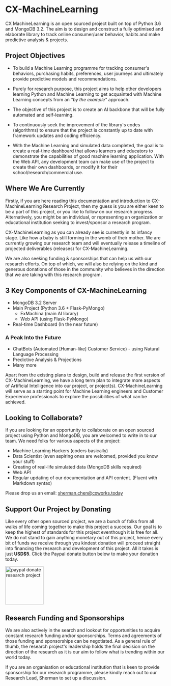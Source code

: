 # CX-MachineLearning
CX MachineLearning is an open sourced project built on top of Python 3.6 and MongoDB 3.2. The aim is to design and construct a fully optimised and elaborate library to track online consumer/user behavior, habits and make predictive analysis &amp; projects.

## Project Objectives
- To build a Machine Learning programme for tracking consumer's behaviors,
purchasing habits, preferences, user journeys and ultimately provide
predictive models and recommendations.

- Purely for research purpose, this project aims to help other developers
learning Python and Machine Learning to get acquainted with Machine
Learning concepts from an *"by the example"* approach.

- The objective of this project is to create an AI backbone that will
be fully automated and self-learning.

- To continuously seek the improvement of the library's codes (algorithms)
to ensure that the project is constantly up to date with framework updates
and coding efficiency.

- With the Machine Learning and simulated data completed, the goal is to
create a real-time dashboard that allows learners and educators to demonstrate
the capabilities of good machine learning application. With the Web API,
any development team can make use of the project to create their own dashboards,
or modify it for their school/research/commercial use.

## Where We Are Currently
Firstly, if you are here reading this documentation and introduction
to CX-MachineLearning Research Project, then my guess is you are
either keen to be a part of this project, or you like to follow on
our research progress. Alternatively, you might be an individual,
or representing an organization or educational institution seeking
to invest/sponsor a research program.

CX-MachineLearning as you can already see is currently in its infancy
stage. Like how a baby is still forming in the womb of their mother.
We are currently growing our research team and will eventually release
a timeline of projected deliverables (releases) for CX-MachineLearning.

We are also seeking funding & sponsorships that can help us with our
research efforts. On top of which, we will also be relying on the
kind and generous donations of those in the community who believes in
the direction that we are taking with this research program.

## 3 Key Components of CX-MachineLearning
- MongoDB 3.2 Server
- Main Project (Python 3.6 + Flask-PyMongo)
    - ExMachina (main AI library)
    - Web API (using Flask-PyMongo)
- Real-time Dashboard (In the near future)

### A Peak Into the Future
- ChatBots (Automated [Human-like] Customer Service) - using Natural
Language Processing
- Predictive Analysis & Projections
- Many more

Apart from the existing plans to design, build and release the first
version of CX-MachineLearning, we have a long term plan to integrate
more aspects of Artificial Intelligence into our project, or
project(s). CX-MachineLearning will serve as a starting point for
Machine Learning engineers and Customer Experience professionals to
explore the possibilities of what can be achieved.

## Looking to Collaborate?
If you are looking for an opportunity to collaborate on an open
sourced project using Python and MongoDB, you are welcomed to write in
to our team. We need folks for various aspects of the project:

- Machine Learning Hackers (coders basically)
- Data Scientist (even aspiring ones are welcomed, provided you know
your stuff)
- Creating of real-life simulated data (MongoDB skills required)
- Web API
- Regular updating of our documentation and API content. (Fluent with
Markdown syntax)

Please drop us an email: sherman.chen@cxworks.today

## Support Our Project by Donating
Like every other open sourced project, we are a bunch of folks from
all walks of life coming together to make this project a success.
Our goal is to keep the highest of standards for this project
eventhough it is free for all. We do not stand to gain anything
monetary out of this project, hence every bit of funds we receive
through you kindest donation will proceed straight into financing
the research and development of this project. All it takes is just
**USD$5**. Click the Paypal donate button below to make your donation
today.

<a href="https://www.paypal.me/cxworksllp/5"><img src="http://www.pngall.com/wp-content/uploads/2016/05/PayPal-Donate-Button-PNG-File.png" style="width: 120px; height: auto;" alt="paypal donate research project" /></a>

## Research Funding and Sponsorships
We are also actively in the search and lookout for opportunities to
acquire constant research funding and/or sponsorships. Terms and
agreements of those funding and sponsorships can be negotiated. As a
general rule of thumb, the research project's leadership holds the
final decision on the direction of the research as it is our aim to
follow what is trending within our world today.

If you are an organisation or educational institution that is keen to
provide sponsorship for our research programme, please kindly reach out
to our Research Lead, Sherman to set up a discussion.